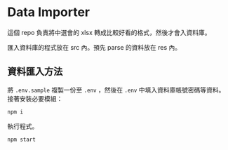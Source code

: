 # Data Importer

這個 repo 負責將中選會的 xlsx 轉成比較好看的格式，然後才會入資料庫。

匯入資料庫的程式放在 src 內。預先 parse 的資料放在 res 內。

## 資料匯入方法

將 `.env.sample` 複製一份至 `.env` ，然後在 `.env` 中填入資料庫帳號密碼等資料。接著安裝必要模組：
```bash
npm i
```

執行程式。
```bash
npm start
```
